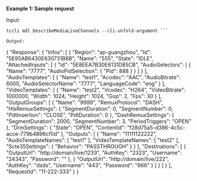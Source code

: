 **Example 1: Sample request**



Input: 

```
tccli mdl DescribeMediaLiveChannels --cli-unfold-argument ```

Output: 
```
{
    "Response": {
        "Infos": [
            {
                "Region": "ap-guangzhou",
                "Id": "5E95AB6430E630731B8B",
                "Name": "555",
                "State": "IDLE",
                "AttachedInputs": [
                    {
                        "Id": "5E8EEA7B30E6131D85CB",
                        "AudioSelectors": [
                            {
                                "Name": "7777",
                                "AudioPidSelection": {
                                    "Pid": 888
                                }
                            }
                        ]
                    }
                ],
                "AudioTemplates": [
                    {
                        "Name": "test1",
                        "Acodec": "AAC",
                        "AudioBitrate": 6000,
                        "AudioSelectorName": "7777",
                        "LanguageCode": "eng"
                    }
                ],
                "VideoTemplates": [
                    {
                        "Name": "test2",
                        "Vcodec": "H264",
                        "VideoBitrate": 1000000,
                        "Width": 1024,
                        "Height": 1024,
                        "Gop": 2,
                        "Fps": 30
                    }
                ],
                "OutputGroups": [
                    {
                        "Name": "9999",
                        "RemuxProtocol": "DASH",
                        "HlsRemuxSettings": {
                            "SegmentDuration": 0,
                            "SegmentNumber": 0,
                            "PdtInsertion": "CLOSE",
                            "PdtDuration": 0
                        },
                        "DashRemuxSettings": {
                            "SegmentDuration": 2000,
                            "SegmentNumber": 3,
                            "PeriodTriggers": "OPEN"
                        },
                        "DrmSettings": {
                            "State": "OPEN",
                            "ContentId": "f28d75a5-d386-4c5c-acce-779b4896cf0d"
                        },
                        "Outputs": [
                            {
                                "Name": "11111122222",
                                "AudioTemplateNames": [
                                    "test1"
                                ],
                                "VideoTemplateNames": [
                                    "test2"
                                ],
                                "Scte35Settings": {
                                    "Behavior": "PASSTHROUGH"
                                }
                            }
                        ],
                        "Destinations": [
                            {
                                "OutputUrl": "http://domain/live/1233",
                                "AuthKey": "2323",
                                "Username": "24343",
                                "Password": ""
                            },
                            {
                                "OutputUrl": "http://domain/live/222",
                                "AuthKey": "dsds",
                                "Username": "443",
                                "Password": "666"
                            }
                        ]
                    }
                ]
            }
        ],
        "RequestId": "11-222-333"
    }
}
```


